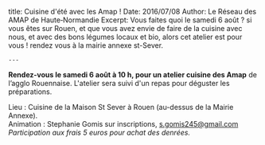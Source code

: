  title: Cuisine d'été avec les Amap !
    Date: 2016/07/08
    Author: Le Réseau des AMAP de Haute&#x2011;Normandie
    Excerpt: Vous faites quoi le samedi 6 août ? si vous êtes sur Rouen, et que vous avez envie de faire de la cuisine avec nous, et avec des bons légumes locaux et bio, alors cet atelier est pour vous ! rendez vous à la mairie annexe st-Sever.

    ---
   
**Rendez-vous le samedi 6 août à 10 h, pour un atelier cuisine des Amap** de l’agglo Rouennaise. L'atelier sera suivi d'un repas pour déguster les préparations.

Lieu : Cuisine de la Maison St Sever à Rouen (au-dessus de la Mairie Annexe).  
Animation :  Stephanie Gomis sur inscriptions, s.gomis245@gmail.com  
*Participation aux frais 5 euros pour achat des denrées.*
